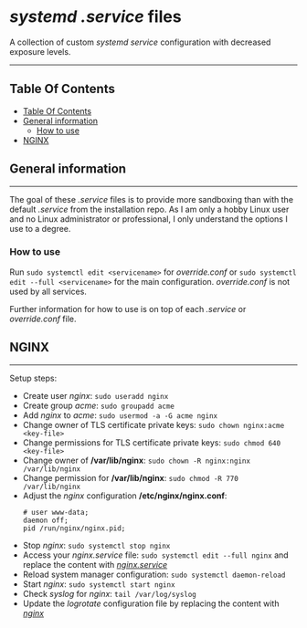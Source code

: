 # _systemd .service_ files

A collection of custom _systemd service_ configuration with decreased exposure levels.

***
## Table Of Contents
- [Table Of Contents](#table-of-contents)
- [General information](#general-information)
  - [How to use](#how-to-use)
- [NGINX](#nginx)


## General information
***

The goal of these _.service_ files is to provide more sandboxing than with the default _.service_ from the installation repo. As I am only a hobby Linux user and no Linux administrator or professional, I only understand the options I use to a degree. 


### How to use

Run ```sudo systemctl edit <servicename>``` for _override.conf_ or ```sudo systemctl edit --full <servicename>``` for the main configuration. _override.conf_ is not used by all services.

Further information for how to use is on top of each _.service_ or _override.conf_ file.


## NGINX
***

Setup steps:
* Create user _nginx_: ```sudo useradd nginx```
* Create group _acme_: ```sudo groupadd acme```
* Add _nginx_ to _acme_: ```sudo usermod -a -G acme nginx```
* Change owner of TLS certificate private keys: ```sudo chown nginx:acme <key-file>```
* Change permissions for TLS certificate private keys: ```sudo chmod 640 <key-file>```
* Change owner of __/var/lib/nginx__: ```sudo chown -R nginx:nginx /var/lib/nginx```
* Change permission for __/var/lib/nginx__: ```sudo chmod -R 770 /var/lib/nginx```
* Adjust the _nginx_ configuration __/etc/nginx/nginx.conf__:
  ```
  # user www-data;
  daemon off;
  pid /run/nginx/nginx.pid;
  ```
* Stop _nginx_: ```sudo systemctl stop nginx```
* Access your _nginx.service_ file: ```sudo systemctl edit --full nginx``` and replace the content with [_nginx.service_](/etc/systemd/system/nginx.service)
* Reload system manager configuration: ```sudo systemctl daemon-reload```
* Start _nginx_: ```sudo systemctl start nginx```
* Check _syslog_ for _nginx_: ```tail /var/log/syslog```
* Update the _logrotate_ configuration file by replacing the content with [_nginx_](/etc/logrotate.d/nginx)
